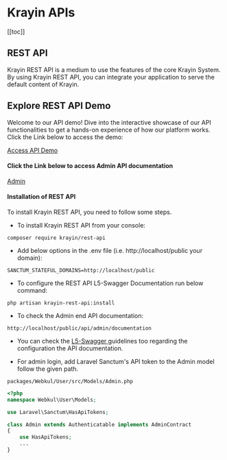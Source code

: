 # Krayin APIs

[[toc]]

## REST API

Krayin REST API is a medium to use the features of the core Krayin System. By using Krayin REST API, you can integrate your application to serve the default content of Krayin.

## Explore REST API Demo

Welcome to our API demo! Dive into the interactive showcase of our API functionalities to get a hands-on experience of how our platform works. Click the Link below to access the demo:

[Access API Demo](https://demo.krayincrm.com/krayin-rest-api/)

#### Click the Link below to access Admin API documentation 

[Admin](https://demo.krayincrm.com/krayin-rest-api-24046b004402/api/documentation)

#### Installation of REST API

To install Krayin REST API, you need to follow some steps.

- To install Krayin REST API from your console:

~~~
composer require krayin/rest-api
~~~

- Add below options in the .env file (i.e. http://localhost/public your domain):

~~~
SANCTUM_STATEFUL_DOMAINS=http://localhost/public
~~~

- To configure the REST API L5-Swagger Documentation run below command:

~~~
php artisan krayin-rest-api:install
~~~

- To check the Admin end API documentation:

~~~
http://localhost/public/api/admin/documentation
~~~

* You can check the <a href="https://github.com/DarkaOnLine/L5-Swagger"> L5-Swagger </a> guidelines too regarding the configuration the API documentation.

-  For admin login, add Laravel Sanctum's API token to the Admin model follow the given path.

~~~
packages/Webkul/User/src/Models/Admin.php
~~~

~~~php
<?php
namespace Webkul\User\Models;

use Laravel\Sanctum\HasApiTokens;

class Admin extends Authenticatable implements AdminContract
{
    use HasApiTokens;
    ...
}
~~~
